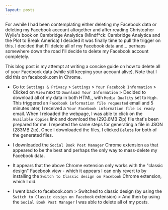 ```yaml
---
layout: posts
---
```


For awhile I had been contemplating either deleting my Facebook data or deleting my Facebook account altogether and after reading Christopher Wylie's book on Cambridge Analytica (Mindf*ck: Cambridge Analytica and the Plot to Break America) I decided it was finally time to pull the trigger on this. I decided that I'll delete all of my Facebook data and... perhaps somewhere down the road I'll decide to delete my Facebook account completely.

This blog post is my attempt at writing a concise guide on how to delete all of your Facebook data (while still keeping your account alive). Note that I did this on facebook.com in Chrome.

* Go to: `Settings & Privacy` > `Settings` > `Your Facebook Information` > Clicked on `View` next to `Download Your Information` > Decided to download all of my data in both HTML, with `Media Quality` set to `High`. This triggered an `Facebook information file requested` email and 5 minutes later, I received a `Your Facebook information file is ready` email. When I reloaded the webpage, I was able to click on the `Available Copies` link and download the (293.6MB Zip) file that's been prepared for me. I repeated the same steps for generating a file in JSON (283MB Zip). Once I downloaded the files, I clicked `Delete` for both of the generated files.

* I downloaded the `Social Book Post Manager` Chrome extension as that appeared to be the best and perhaps the only way to mass-delete my Facebook data.

* It appears that the above Chrome extension only works with the "classic design" Facebook view - which it appears I can only revert to by installing the `Switch to Classic design on Facebook` Chrome extension, which I did.

* I went back to facebook.com > Switched to classic design (by using the `Switch to Classic design on Facebook` extension) > And then by using the `Social Book Post Manager` I was able to delete all of my posts.
